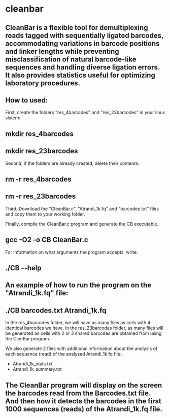 # cleanbar
CleanBar is a flexible tool for demultiplexing reads tagged with sequentially ligated barcodes,
accommodating variations in barcode positions and linker lengths while preventing 
misclassification of natural barcode-like sequences and handling diverse ligation errors. 
It also provides statistics useful for optimizing laboratory procedures. 
-----------------------------------------------------------------------------
## How to used:
First, create the folders "res_4barcodes" and "res_23barcodes" in your linux sistem:

## mkdir res_4barcodes
## mkdir res_23barcodes

Second, if the folders are already created, delete their contents:

## rm -r res_4barcodes
## rm -r res_23barcodes

Third, Download the "CleanBar.c", "Atrandi_1k.fq" and "barcodes.txt" files and copy them to your working folder.

Finally, compile the CleanBar.c program and generate the CB executable. 
## gcc  -O2 -o CB  CleanBar.c

For information on what arguments the program accepts, write:
## ./CB  --help

## An example of how to run the program on the "Atrandi_1k.fq" file:
##  ./CB  barcodes.txt Atrandi_1k.fq
 
In the res_4barcodes folder, we will have as many files as cells with 4 identical barcodes we have.
In the res_23barcodes folder, as many files will be generated as cells with 2 or 3 shared barcodes are obtained from using the ClenBar program.

We also generate 2 files with additional information about the analysis of each sequence (read) of the analyzed Atrandi_1k.fq file:
* Atrandi_1k_stats.txt
* Atrandi_1k_summary.txt

The CleanBar program will display on the screen the barcodes read from the Barcodes.txt file.
And then how it detects the barcodes in the first 1000 sequences (reads) of the Atrandi_1k.fq file.
-----------------------------------------------------------------------------
